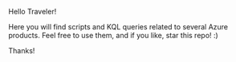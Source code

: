 Hello Traveler!

Here you will find scripts and KQL queries related to several Azure products.
Feel free to use them, and if you like, star this repo! :)

Thanks!
